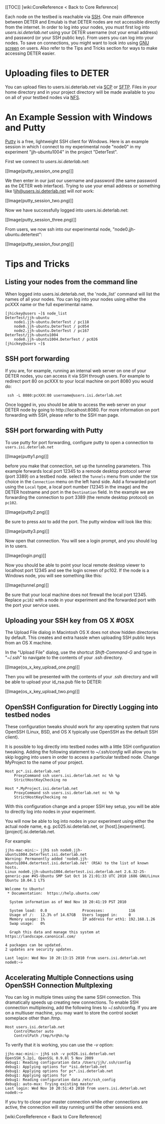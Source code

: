 [[TOC]]
[wiki:CoreReference < Back to Core Reference]

Each node on the testbed is reachable via [SSH](http://en.wikipedia.org/wiki/Secure_Shell).  One main difference between DETER and Emulab is that DETER nodes are not accessible directly from the internet.  In order to log into your nodes, you must first log into *users.isi.deterlab.net* using your DETER username (not your email address) and password (or your SSH public key).  From users you can log into your nodes.  To save on connections, you might want to look into using [GNU screen](http://en.wikipedia.org/wiki/GNU_Screen) on users.  Also refer to the Tips and Tricks section for ways to make accessing DETER easier.

# Uploading files to DETER

You can upload files to users.isi.deterlab.net via [SCP](http://en.wikipedia.org/wiki/Secure_Shell#File_transfer_protocols_using_SSH) or [SFTP](http://en.wikipedia.org/wiki/Secure_Shell#File_transfer_protocols_using_SSH).  Files in your home directory and in your project directory will be made available to you on all of your testbed nodes via [NFS](http://en.wikipedia.org/wiki/Network_File_System_%28protocol%29).

# An Example Session with Windows and Putty

[Putty](http://www.chiark.greenend.org.uk/~sgtatham/putty/) is a free, lightweight SSH client for Windows.  Here is an example session in which I connect to my experimental node "node0" in my experiment "jjh-ubuntu1004" in the project "DeterTest".

First we connect to *users.isi.deterlab.net*:

[[Image(putty_session_one.png)]]

We then enter in our just our username and password (the same password as the DETER web interface).  Trying to use your email address or something like !jjh@users.isi.deterlab.net will *not* work:

[[Image(putty_session_two.png)]]

Now we have successfully logged into users.isi.deterlab.net:

[[Image(putty_session_three.png)]]

From users, we now ssh into our experimental node, "node0.jjh-ubuntu.detertest":

[[Image(putty_session_four.png)]]

# Tips and Tricks

## Listing your nodes from the command line

When logged into users.isi.deterlab.net, the 'node_list' command will list the names of all your nodes.  You can log into your nodes using either the pcXXX name or the full experimental name.

	
	[jhickey@users ~]$ node_list
	DeterTest/jjh-ubuntu
	    node1.jjh-ubuntu.DeterTest / pc118
	    node0.jjh-ubuntu.DeterTest / pc054
	    node2.jjh-ubuntu.DeterTest / pc167
	DeterTest/jjh-ubuntu1004
	    node0.jjh-ubuntu1004.DeterTest / pc026
	[jhickey@users ~]$ 
	

## SSH port forwarding

If you are, for example, running an internal web server on one of your DETER nodes, you can access it via SSH through users.  For example to redirect port 80 on pcXXX to your local machine on port 8080 you would do:
	
	 ssh -L 8080:pcXXX:80 username@users.isi.deterlab.net
	

Once logged in, you should be able to access the web server on your DETER node by going to http://localhost:8080.  For more information on port forwarding with SSH, please refer to the SSH man page.

## SSH port forwarding with Putty

To use putty for port forwarding, configure putty to open a connection to `users.isi.deterlab.net`

[[Image(putty1.png)]]

before you make that connection, set up the tunneling parameters.  This example forwards local port 12345 to a remode desktop protocol server (port 3389) on a testbed node.  select the `Tunnels` menu from under the `SSH` choice in the `Connection` menu on the left hand side.  Add a forwarded port using the `Local` type, a local port number (12345 in the image) and the DETER hostname and port in the `Destination` field.  In the example we are forwarding the connection to port 3389 (the remote desktop protocol) on `pc102`. 

[[Image(putty2.png)]]

Be sure to press `Add` to add the port.  The putty window will look like this:

[[Image(putty3.png)]]

Now open that connection.  You will see a login prompt, and you should log in to users.

[[Image(login.png)]]

Now you should be able to point your local remote desktop viewer to localhost port 12345 and see the login screen of pc102.  If the node is a Windows node, you will see something like this:

[[Image(tunnel.png)]]

Be sure that your local machine does not firewall the local port 12345.  Replace `pc102` with a node in your experiment and the forwarded port with the port your service uses.

## Uploading your SSH key from OS X #OSX

The Upload File dialog in Macintosh OS X does not show hidden directories by default.  This creates and extra hassle when uploading SSH public keys from an OS X machine.  

In the "Upload File" dialog, use the shortcut *Shift-Command-G* and type in "~/.ssh" to navigate to the contents of your .ssh directory.

[[Image(os_x_key_upload_one.png)]]

Then you will be presented with the contents of your .ssh directory and will be able to upload your id_rsa.pub file to DETER:

[[Image(os_x_key_upload_two.png)]]


## OpenSSH Configuration for Directly Logging into testbed nodes

These configuration tweaks should work for any operating system that runs OpenSSH (Linux, BSD, and OS X typically use OpenSSH as the default SSH client).

It is possible to log directly into testbed nodes with a little SSH configuration tweaking.  Adding the following statement to *~/.ssh/config* will allow you to skip logging into users in order to access a particular testbed node.  Change MyProject to the name of your project.

	
	Host pc*.isi.deterlab.net
	    ProxyCommand ssh users.isi.deterlab.net nc %h %p
	    StrictHostKeyChecking no
	
	Host *.MyProject.isi.deterlab.net
	    ProxyCommand ssh users.isi.deterlab.net nc %h %p
	    StrictHostKeyChecking no
	

With this configuration change and a proper SSH key setup, you will be able to directly log into nodes in your experiment.

You will now be able to log into nodes in your experiment using either the actual node name, e.g. pc025.isi.deterlab.net, or [host].[experiment].[project].isi.deterlab.net.

For example:

	
	jjhs-mac-mini:~ jjh$ ssh node0.jjh-ubuntu1004.DeterTest.isi.deterlab.net
	Warning: Permanently added 'node0.jjh-ubuntu1004.detertest.isi.deterlab.net' (RSA) to the list of known hosts.
	Linux node0.jjh-ubuntu1004.detertest.isi.deterlab.net 2.6.32-25-generic-pae #45-Ubuntu SMP Sat Oct 16 21:01:33 UTC 2010 i686 GNU/Linux
	Ubuntu 10.04.1 LTS
	
	Welcome to Ubuntu!
	 * Documentation:  https://help.ubuntu.com/
	
	  System information as of Wed Nov 10 20:41:19 PST 2010
	
	  System load:  0.0                Processes:           116
	  Usage of /:   12.3% of 14.67GB   Users logged in:     0
	  Memory usage: 1%                 IP address for eth1: 192.168.1.26
	  Swap usage:   0%
	
	  Graph this data and manage this system at https://landscape.canonical.com/
	
	4 packages can be updated.
	2 updates are security updates.
	
	Last login: Wed Nov 10 20:13:15 2010 from users.isi.deterlab.net
	node0:~> 
	

## Accelerating Multiple Connections using OpenSSH Connection Multplexing

You can log in multiple times using the same SSH connection.  This dramatically speeds up creating new connections.  To enable SSH connection multiplexing, add the following lines to ~/.ssh/config.  If you are on a multiuser machine, you may want to store the control socket someplace other than /tmp.

	
	Host users.isi.deterlab.net
	    ControlMaster auto
	    ControlPath /tmp/%r@%h:%p
	

To verify that it is working, you can use the *-v* option:

	
	jjhs-mac-mini:~ jjh$ ssh -v pc026.isi.deterlab.net
	OpenSSH_5.2p1, OpenSSL 0.9.8l 5 Nov 2009
	debug1: Reading configuration data /Users/jjh/.ssh/config
	debug1: Applying options for *isi.deterlab.net
	debug1: Applying options for pc*.isi.deterlab.net
	debug1: Applying options for *
	debug1: Reading configuration data /etc/ssh_config
	debug1: auto-mux: Trying existing master
	Last login: Wed Nov 10 20:51:43 2010 from users.isi.deterlab.net
	node0:~> 
	

If you try to close your master connection while other connections are active, the connection will stay running until the other sessions end.

[wiki:CoreReference < Back to Core Reference]